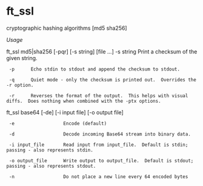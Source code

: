 # ft_ssl
cryptographic hashing algorithms [md5 sha256]

*Usage*

ft_ssl md5|sha256 [-pqr] [-s string] [file ...]
     -s string
             Print a checksum of the given string.

     -p      Echo stdin to stdout and append the checksum to stdout.

     -q      Quiet mode - only the checksum is printed out.  Overrides the -r option.

     -r      Reverses the format of the output.  This helps with visual diffs.  Does nothing when combined with the -ptx options.

ft_ssl base64 [-de] [-i input file] [-o output file]

     -e                  Encode (default)
    
     -d                  Decode incoming Base64 stream into binary data.
     
     -i input_file       Read input from input_file.  Default is stdin; passing - also represents stdin.

     -o output_file      Write output to output_file.  Default is stdout; passing - also represents stdout.

     -n                  Do not place a new line every 64 encoded bytes
